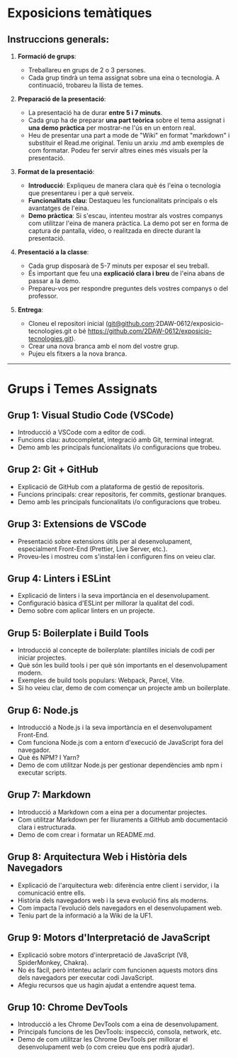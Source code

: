 # **Exposicions temàtiques**

## Instruccions generals:

1. **Formació de grups**: 
   - Treballareu en grups de 2 o 3 persones.
   - Cada grup tindrà un tema assignat sobre una eina o tecnologia. A continuació, trobareu la llista de temes.

2. **Preparació de la presentació**:
   - La presentació ha de durar **entre 5 i 7 minuts**.
   - Cada grup ha de preparar **una part teòrica** sobre el tema assignat i **una demo pràctica** per mostrar-ne l'ús en un entorn real.
   - Heu de presentar una part a mode de "Wiki" en format "markdown" i substituir el Read.me original. Teniu un arxiu .md amb exemples de com formatar. Podeu fer servir altres eines més visuals per la presentació.

3. **Format de la presentació**:
   - **Introducció**: Expliqueu de manera clara què és l'eina o tecnologia que presentareu i per a què serveix.
   - **Funcionalitats clau**: Destaqueu les funcionalitats principals o els avantatges de l'eina.
   - **Demo pràctica**: Si s'escau, intenteu mostrar als vostres companys com utilitzar l'eina de manera pràctica. La demo pot ser en forma de captura de pantalla, vídeo, o realitzada en directe durant la presentació.

4. **Presentació a la classe**:
   - Cada grup disposarà de 5-7 minuts per exposar el seu treball.
   - És important que feu una **explicació clara i breu** de l'eina abans de passar a la demo.
   - Prepareu-vos per respondre preguntes dels vostres companys o del professor.

5. **Entrega**:
   - Cloneu el repositori inicial (git@github.com:2DAW-0612/exposicio-tecnologies.git o bé https://github.com/2DAW-0612/exposicio-tecnologies.git).
   - Crear una nova branca amb el nom del vostre grup.
   - Pujeu els fitxers a la nova branca.

---
# Grups i Temes Assignats

## Grup 1: Visual Studio Code (VSCode)
- Introducció a VSCode com a editor de codi.
- Funcions clau: autocompletat, integració amb Git, terminal integrat.
- Demo amb les principals funcionalitats i/o configuracions que trobeu.

## Grup 2: Git + GitHub
- Explicació de GitHub com a plataforma de gestió de repositoris.
- Funcions principals: crear repositoris, fer commits, gestionar branques.
- Demo amb les principals funcionalitats i/o configuracions que trobeu.

## Grup 3: Extensions de VSCode
- Presentació sobre extensions útils per al desenvolupament, especialment Front-End (Prettier, Live Server, etc.).
- Proveu-les i mostreu com s'instal·len i configuren fins on veieu clar.

## Grup 4: Linters i ESLint
- Explicació de linters i la seva importància en el desenvolupament.
- Configuració bàsica d'ESLint per millorar la qualitat del codi.
- Demo sobre com aplicar linters en un projecte.

## Grup 5: Boilerplate i Build Tools
- Introducció al concepte de boilerplate: plantilles inicials de codi per iniciar projectes.
- Què són les build tools i per què són importants en el desenvolupament modern.
- Exemples de build tools populars: Webpack, Parcel, Vite.
- Si ho veieu clar, demo de com començar un projecte amb un boilerplate. 

## Grup 6: Node.js
- Introducció a Node.js i la seva importància en el desenvolupament Front-End.
- Com funciona Node.js com a entorn d'execució de JavaScript fora del navegador.
- Què és NPM? I Yarn? 
- Demo de com utilitzar Node.js per gestionar dependències amb npm i executar scripts.

## Grup 7: Markdown
- Introducció a Markdown com a eina per a documentar projectes.
- Com utilitzar Markdown per fer lliuraments a GitHub amb documentació clara i estructurada.
- Demo de com crear i formatar un README.md.

## Grup 8: Arquitectura Web i Història dels Navegadors
- Explicació de l'arquitectura web: diferència entre client i servidor, i la comunicació entre ells.
- Història dels navegadors web i la seva evolució fins als moderns.
- Com impacta l'evolució dels navegadors en el desenvolupament web.
- Teniu part de la informació a la Wiki de la UF1.

## Grup 9: Motors d'Interpretació de JavaScript
- Explicació sobre motors d'interpretació de JavaScript (V8, SpiderMonkey, Chakra).
- No és fàcil, però intenteu aclarir com funcionen aquests motors dins dels navegadors per executar codi JavaScript.
- Afegiu recursos que us hagin ajudat a entendre aquest tema.

## Grup 10: Chrome DevTools
- Introducció a les Chrome DevTools com a eina de desenvolupament.
- Principals funcions de les DevTools: inspecció, consola, network, etc.
- Demo de com utilitzar les Chrome DevTools per millorar el desenvolupament web (o com creieu que ens podrà ajudar).

